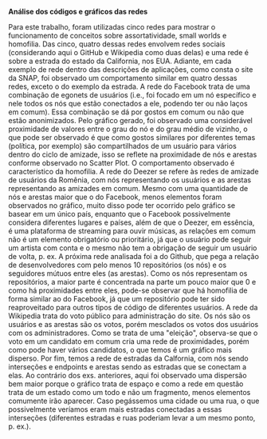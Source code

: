 <b>Análise dos códigos e gráficos das redes</b>

  Para este trabalho, foram utilizadas cinco redes para mostrar o funcionamento de conceitos sobre assortatividade, small worlds e homofilia.
Das cinco, quatro dessas redes envolvem redes sociais (considerando aqui o GitHub e Wikipedia como duas delas) e uma rede é sobre a estrada 
do estado da California, nos EUA. Adiante, em cada exemplo de rede dentro das descrições de aplicações, como consta o site da SNAP, foi
observado um comportamento similar em quatro dessas redes, exceto o do exemplo da estrada.
  A rede do Facebook trata de uma combinação de egonets de usuários (i.e., foi focado em um nó específico e nele todos os nós que estão 
conectados a ele, podendo ter ou não laços em comum). Essa combinação se dá por gostos em comum ou não que estão anonimizados. Pelo gráfico
gerado, foi observado uma considerável proximidade de valores entre o grau do nó e do grau médio de vizinho, o que pode ser observado é que
como gostos similares por diferentes temas (política, por exemplo) são compartilhados de um usuário para vários dentro do ciclo de amizade,
isso se reflete na proximidade de nós e arestas conforme observado no Scatter Plot. O comportamento observado é característico da homofilia.
  A rede do Deezer se refere às redes de amizade de usuários da Romênia, com nós representando os usuários e as arestas representando as
amizades em comum. Mesmo com uma quantidade de nós e arestas maior que o do Facebook, menos elementos foram observados no gráfico, muito
disso pode ter ocorrido pelo gráfico se basear em um único país, enquanto que o Facebook possivelmente considera diferentes lugares e países,
além de que o Deezer, em essência, é uma plataforma de streaming para ouvir músicas, as relações em comum não é um elemento obrigatório ou
prioritário, já que o usuário pode seguir um artista com conta e o mesmo não tem a obrigação de seguir um usuário de volta, p. ex.
  A próxima rede analisada foi a do Github, que pega a relação de desenvolvedores com pelo menos 10 repositórios (os nós) e os seguidores
mútuos entre eles (as arestas). Como os nós representam os repositórios, a maior parte é concentrada na parte um pouco maior que 0 e como
há proximidades entre eles, pode-se observar que há homofilia de forma similar ao do Facebook, já que um repositório pode ter sido reaproveitado
para outros tipos de código de diferentes usuários.
  A rede da Wikipedia trata do voto público para administração do site. Os nós são os usuários e as arestas são os votos, porém mesclados
os votos dos usuários com os administradores. Como se trata de uma "eleição", observa-se que o voto em um candidato em comum cria uma rede
de proximidades, porém como pode haver vários candidatos, o que temos é um gráfico mais disperso.
  Por fim, temos a rede de estradas da Calfornia, com nós sendo interseções e endpoints e arestas sendo as estradas que se conectam a elas.
Ao contrário dos exs. anteriores, aqui foi observado uma dispersão bem maior porque o gráfico trata de espaço e como a rede em questão trata
de um estado como um todo e não um fragmento, menos elementos comumente irão aparecer. Caso pegássemos uma cidade ou uma rua, o que possivelmente
veríamos eram mais estradas conectadas a essas interseções (diferentes estradas e ruas poderiam levar a um mesmo ponto, p. ex.).
